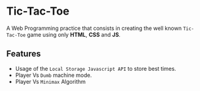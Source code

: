 # Tic-Tac-Toe
A Web Programming practice that consists in creating the well known `Tic-Tac-Toe` game using only **HTML**, **CSS** and **JS**.

## Features
* Usage of the `Local Storage Javascript API` to store best times.
* Player Vs `Dumb` machine mode.
* Player Vs `Minimax` Algorithm
